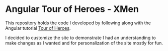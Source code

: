 # Angular Tour of Heroes - XMen #

This repository holds the code I developed by following along with the Angular tutorial [Tour of Heroes](https://angular.io/tutorial).

I decided to customize the site to demonstrate I had an understanding to make changes as I wanted and for personalization of the site mostly for fun. 
